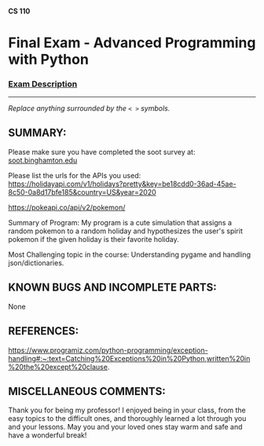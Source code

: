 #### CS 110
# Final Exam - Advanced Programming with Python

### [Exam Description](https://docs.google.com/document/d/1FI-WV95nSTK1JMg5j5sKhxcbl46DPVPkBrxC3FMo45g/edit?usp=sharing)

***

_Replace anything surrounded by the `< >` symbols._

## SUMMARY:
Please make sure you have completed the soot survey at:
    [soot.binghamton.edu](https://soot.binghamton.edu)

Please list the urls for the APIs you used:
https://holidayapi.com/v1/holidays?pretty&key=be18cdd0-36ad-45ae-8c50-0a8d17bfe185&country=US&year=2020

https://pokeapi.co/api/v2/pokemon/

Summary of Program: My program is a cute simulation that assigns a random pokemon to a random holiday and hypothesizes the user's spirit pokemon if the given holiday is their favorite holiday.

Most Challenging topic in the course: Understanding pygame and handling json/dictionaries.

## KNOWN BUGS AND INCOMPLETE PARTS:
None

## REFERENCES:
https://www.programiz.com/python-programming/exception-handling#:~:text=Catching%20Exceptions%20in%20Python,written%20in%20the%20except%20clause.

## MISCELLANEOUS COMMENTS:
Thank you for being my professor! I enjoyed being in your class, from the easy topics to the difficult ones, and thoroughly learned a lot through you and your lessons. May you and your loved ones stay warm and safe and have a wonderful break!
